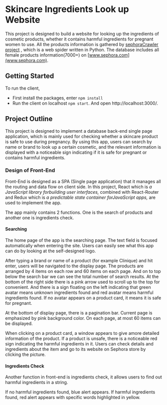 # Skincare Ingredients Look up Website

This project is designed to build a website for looking up the ingredients of cosmetic products, whether it contains harmful ingredients for pregnant women to use. All the products information is gathered by [sephoraCrawler project](https://github.com/ys2843/sephoraCrawler) , which is a web spider written in Python. The database includes all female products information(7000+) on [www.sephora.com](www.sephora.com).

## Getting Started

To run the client,

+ First install the packages, enter `npm install`
+ Run the client on localhost `npm start`. And open http://localhost:3000/.


## Project Outline

This project is designed to implement a database back-end single page application, which is mainly used for checking whether a skincare product is safe to use during pregnancy. By using this app, users can search by name or brand to look up a certain cosmetic, and the relevant information is displayed with a noticeable sign indicating if it is safe for pregnant or contains harmful ingredients.

### Design of Front-End

Front-End is designed as a SPA (Single page application) that it manages all the routing and data flow on client side. In this project, React which is *a JavaScript library forbuilding user interfaces,* combined with React-Router and Redux which is *a predictable state container forJavaScript apps,* are used to implement the app. 

The app mainly contains 2 functions. One is the search of products and another one is ingredients check.

#### Searching

The home page of the app is the searching page. The text field is focused automatically when entering the site. Users can easily see what this app can do by looking at the self-designed logo. 

After typing a brand or name of a product (for example Clinique) and hit enter, users will be navigated to the display page. The products are arranged by 4 items on each row and 60 items on each page. And on to top below the search bar we can see the total number of search results. At the bottom of the right side there is a pink arrow used to scroll up to the top for convenient. And there is a sign floating on the left indicating that green avatar means unknown ingredients found and red avatar means harmful ingredients found. If no avatar appears on a product card, it means it is safe for pregnant.

At the bottom of display page, there is a pagination bar. Current page is emphasized by pink background color. On each page, at most 60 items can be displayed. 

When clicking on a product card, a window appears to give amore detailed information of the product. If a product is unsafe, there is a noticeable red sign indicating the harmful ingredients in it. Users can check details and ingredients about the item and go to its website on Sephora store by clicking the picture.

#### Ingredients Check

Another function in front-end is ingredients check, it allows users to find out harmful ingredients in a string.

If no harmful ingredients found, blue alert appears. If harmful ingredients found, red alert appears with specific words highlighted in yellow.
